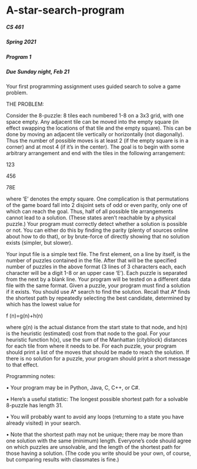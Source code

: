 # A-star-search-program

##### CS 461
##### Spring 2021
##### Program 1
##### Due Sunday night, Feb 21

Your first programming assignment uses guided search to solve a game problem.

THE PROBLEM:

Consider the 8-puzzle: 8 tiles each numbered 1-8 on a 3x3 grid, with one space empty. Any adjacent
tile can be moved into the empty square (in effect swapping the locations of that tile and the empty
square). This can be done by moving an adjacent tile vertically or horizontally (not diagonally). Thus
the number of possible moves is at least 2 (if the empty square is in a corner) and at most 4 (if it’s in
the center). The goal is to begin with some arbitrary arrangement and end with the tiles in the following
arrangement:

123

456

78E

where ‘E’ denotes the empty square.
One complication is that permutations of the game board fall into 2 disjoint sets of odd or even parity,
only one of which can reach the goal. Thus, half of all possible tile arrangements cannot lead to a
solution. (These states aren’t reachable by a physical puzzle.) Your program must correctly detect
whether a solution is possible or not. You can either do this by finding the parity (plenty of sources
online about how to do that), or by brute-force of directly showing that no solution exists (simpler, but
slower).

Your input file is a simple text file. The first element, on a line by itself, is the number of puzzles
contained in the file. After that will be the specified number of puzzles in the above format (3 lines of
3 characters each, each character will be a digit 1-8 or an upper case ‘E’). Each puzzle is separated
from the next by a blank line. Your program will be tested on a different data file with the same format.
Given a puzzle, your program must find a solution if it exists. You should use A* search to find the
solution. Recall that A* finds the shortest path by repeatedly selecting the best candidate, determined
by which has the lowest value for

f (n)=g(n)+h(n)

where g(n) is the actual distance from the start state to that node, and h(n) is the heuristic (estimated)
cost from that node to the goal. For your heuristic function h(x), use the sum of the Manhattan (cityblock) distances for each tile from where it needs to be.
 For each puzzle, your program should print a list of the moves that should be made to reach the
solution. If there is no solution for a puzzle, your program should print a short message to that effect.

Programming notes:

• Your program may be in Python, Java, C, C++, or C#.

• Here’s a useful statistic: The longest possible shortest path for a solvable 8-puzzle has length
31. 

• You will probably want to avoid any loops (returning to a state you have already visited) in your
search.

• Note that the shortest path may not be unique; there may be more than one solution with the
same (minimum) length. Everyone’s code should agree on which puzzles are unsolvable, and
the length of the shortest path for those having a solution. (The code you write should be your
own, of course, but comparing results with classmates is fine.) 
